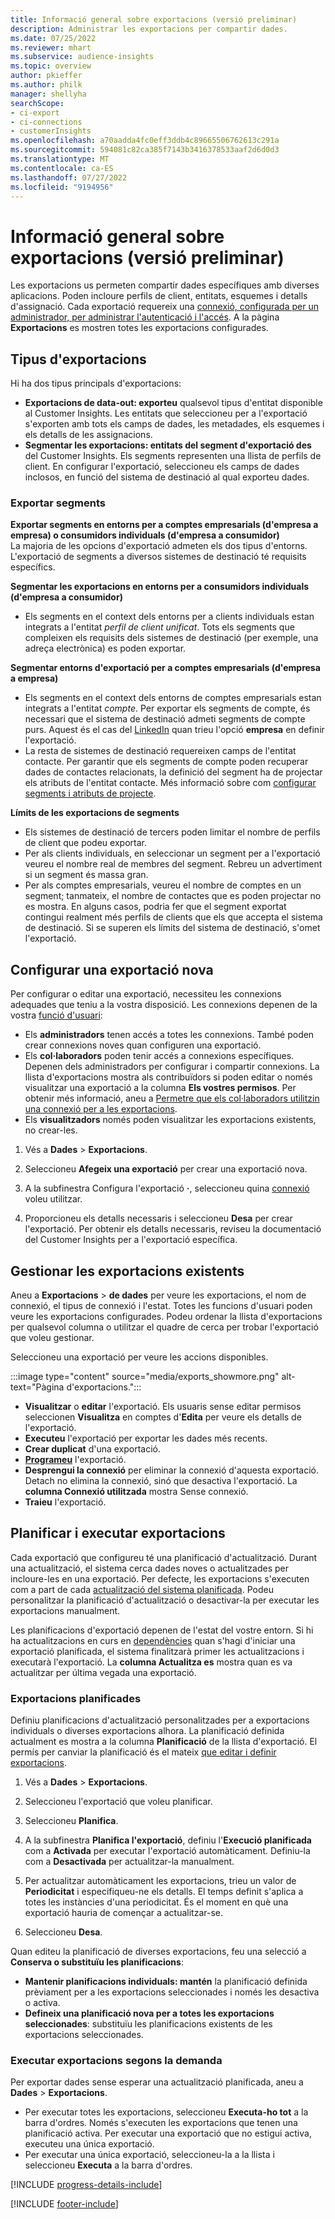 ```yaml
---
title: Informació general sobre exportacions (versió preliminar)
description: Administrar les exportacions per compartir dades.
ms.date: 07/25/2022
ms.reviewer: mhart
ms.subservice: audience-insights
ms.topic: overview
author: pkieffer
ms.author: philk
manager: shellyha
searchScope:
- ci-export
- ci-connections
- customerInsights
ms.openlocfilehash: a70aadda4fc0eff3ddb4c89665506762613c291a
ms.sourcegitcommit: 594081c82ca385f7143b3416378533aaf2d6d0d3
ms.translationtype: MT
ms.contentlocale: ca-ES
ms.lasthandoff: 07/27/2022
ms.locfileid: "9194956"
---
```

# <a name="exports-preview-overview"></a>Informació general sobre exportacions (versió preliminar)

 Les exportacions us permeten compartir dades específiques amb diverses aplicacions. Poden incloure perfils de client, entitats, esquemes i detalls d'assignació. Cada exportació requereix una [connexió, configurada per un administrador, per administrar l'autenticació i l'accés](connections.md). A la pàgina **Exportacions** es mostren totes les exportacions configurades.

## <a name="export-types"></a>Tipus d'exportacions

Hi ha dos tipus principals d'exportacions:  

- **Exportacions de data-out: exporteu** qualsevol tipus d'entitat disponible al Customer Insights. Les entitats que seleccioneu per a l'exportació s'exporten amb tots els camps de dades, les metadades, els esquemes i els detalls de les assignacions.
- **Segmentar les exportacions: entitats del segment d'exportació des** del Customer Insights. Els segments representen una llista de perfils de client. En configurar l'exportació, seleccioneu els camps de dades inclosos, en funció del sistema de destinació al qual exporteu dades.

### <a name="export-segments"></a>Exportar segments

**Exportar segments en entorns per a comptes empresarials (d'empresa a empresa) o consumidors individuals (d'empresa a consumidor)**  
La majoria de les opcions d'exportació admeten els dos tipus d'entorns. L'exportació de segments a diversos sistemes de destinació té requisits específics. 

**Segmentar les exportacions en entorns per a consumidors individuals (d'empresa a consumidor)**  
- Els segments en el context dels entorns per a clients individuals estan integrats a l'entitat *perfil de client unificat*. Tots els segments que compleixen els requisits dels sistemes de destinació (per exemple, una adreça electrònica) es poden exportar.

**Segmentar entorns d'exportació per a comptes empresarials (d'empresa a empresa)**  
- Els segments en el context dels entorns de comptes empresarials estan integrats a l'entitat *compte*. Per exportar els segments de compte, és necessari que el sistema de destinació admeti segments de compte purs. Aquest és el cas del [LinkedIn](export-linkedin-ads.md) quan trieu l'opció **empresa** en definir l'exportació.
- La resta de sistemes de destinació requereixen camps de l'entitat contacte. Per garantir que els segments de compte poden recuperar dades de contactes relacionats, la definició del segment ha de projectar els atributs de l'entitat contacte. Més informació sobre com [configurar segments i atributs de projecte](segment-builder.md).

**Límits de les exportacions de segments**  
- Els sistemes de destinació de tercers poden limitar el nombre de perfils de client que podeu exportar. 
- Per als clients individuals, en seleccionar un segment per a l'exportació veureu el nombre real de membres del segment. Rebreu un advertiment si un segment és massa gran. 
- Per als comptes empresarials, veureu el nombre de comptes en un segment; tanmateix, el nombre de contactes que es poden projectar no es mostra. En alguns casos, podria fer que el segment exportat contingui realment més perfils de clients que els que accepta el sistema de destinació. Si se superen els límits del sistema de destinació, s'omet l'exportació.

## <a name="set-up-a-new-export"></a>Configurar una exportació nova

Per configurar o editar una exportació, necessiteu les connexions adequades que teniu a la vostra disposició. Les connexions depenen de la vostra [funció d'usuari](permissions.md):
- Els **administradors** tenen accés a totes les connexions. També poden crear connexions noves quan configuren una exportació.
- Els **col·laboradors** poden tenir accés a connexions específiques. Depenen dels administradors per configurar i compartir connexions. La llista d'exportacions mostra als contribuïdors si poden editar o només visualitzar una exportació a la columna **Els vostres permisos**. Per obtenir més informació, aneu a [Permetre que els col·laboradors utilitzin una connexió per a les exportacions](connections.md#allow-contributors-to-use-a-connection-for-exports).
- Els **visualitzadors** només poden visualitzar les exportacions existents, no crear-les.

1. Vés a **Dades** > **Exportacions**.

1. Seleccioneu **Afegeix una exportació** per crear una exportació nova.

1. A la subfinestra Configura l'exportació **·**, seleccioneu quina [connexió](connections.md) voleu utilitzar.

1. Proporcioneu els detalls necessaris i seleccioneu **Desa** per crear l'exportació. Per obtenir els detalls necessaris, reviseu la documentació del Customer Insights per a l'exportació específica.

## <a name="manage-existing-exports"></a>Gestionar les exportacions existents

Aneu a **Exportacions** > **de dades** per veure les exportacions, el nom de connexió, el tipus de connexió i l'estat. Totes les funcions d'usuari poden veure les exportacions configurades. Podeu ordenar la llista d'exportacions per qualsevol columna o utilitzar el quadre de cerca per trobar l'exportació que voleu gestionar.

Seleccioneu una exportació per veure les accions disponibles.

:::image type="content" source="media/exports_showmore.png" alt-text="Pàgina d'exportacions.":::

- **Visualitzar** o **editar** l'exportació. Els usuaris sense editar permisos seleccionen **Visualitza** en comptes d'**Edita** per veure els detalls de l'exportació.
- **Executeu** l'exportació per exportar les dades més recents.
- **Crear duplicat** d'una exportació.
- **[Programeu](#schedule-and-run-exports)** l'exportació.
- **Desprengui la connexió** per eliminar la connexió d'aquesta exportació. Detach no elimina la connexió, sinó que desactiva l'exportació. La **columna Connexió utilitzada** mostra Sense connexió.
- **Traieu** l'exportació.

## <a name="schedule-and-run-exports"></a>Planificar i executar exportacions

Cada exportació que configureu té una planificació d'actualització. Durant una actualització, el sistema cerca dades noves o actualitzades per incloure-les en una exportació. Per defecte, les exportacions s'executen com a part de cada [actualització del sistema planificada](system.md#schedule-tab). Podeu personalitzar la planificació d'actualització o desactivar-la per executar les exportacions manualment.

Les planificacions d'exportació depenen de l'estat del vostre entorn. Si hi ha actualitzacions en curs en [dependències](system.md#refresh-processes) quan s'hagi d'iniciar una exportació planificada, el sistema finalitzarà primer les actualitzacions i executarà l'exportació. La **columna Actualitza es** mostra quan es va actualitzar per última vegada una exportació.

### <a name="schedule-exports"></a>Exportacions planificades

Definiu planificacions d'actualització personalitzades per a exportacions individuals o diverses exportacions alhora. La planificació definida actualment es mostra a la columna **Planificació** de la llista d'exportació. El permís per canviar la planificació és el mateix [que editar i definir exportacions](export-destinations.md#set-up-a-new-export).

1. Vés a **Dades** > **Exportacions**.

1. Seleccioneu l'exportació que voleu planificar.

1. Seleccioneu **Planifica**.

1. A la subfinestra **Planifica l'exportació**, definiu l'**Execució planificada** com a **Activada** per executar l'exportació automàticament. Definiu-la com a **Desactivada** per actualitzar-la manualment.

1. Per actualitzar automàticament les exportacions, trieu un valor de **Periodicitat** i especifiqueu-ne els detalls. El temps definit s'aplica a totes les instàncies d'una periodicitat. És el moment en què una exportació hauria de començar a actualitzar-se.

1. Seleccioneu **Desa**.

Quan editeu la planificació de diverses exportacions, feu una selecció a **Conserva o substituïu les planificacions**:

- **Mantenir planificacions individuals: mantén** la planificació definida prèviament per a les exportacions seleccionades i només les desactiva o activa.
- **Defineix una planificació nova per a totes les exportacions seleccionades**: substituïu les planificacions existents de les exportacions seleccionades.

### <a name="run-exports-on-demand"></a>Executar exportacions segons la demanda

Per exportar dades sense esperar una actualització planificada, aneu a **Dades** > **Exportacions**.

- Per executar totes les exportacions, seleccioneu **Executa-ho tot** a la barra d'ordres. Només s'executen les exportacions que tenen una planificació activa. Per executar una exportació que no estigui activa, executeu una única exportació.
- Per executar una única exportació, seleccioneu-la a la llista i seleccioneu **Executa** a la barra d'ordres.

[!INCLUDE [progress-details-include](includes/progress-details-pane.md)]


[!INCLUDE [footer-include](includes/footer-banner.md)]
